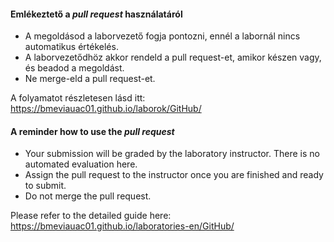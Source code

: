 #### Emlékeztető a _pull request_ használatáról

- A megoldásod a laborvezető fogja pontozni, ennél a labornál nincs automatikus értékelés.
- A laborvezetődhöz akkor rendeld a pull request-et, amikor készen vagy, és beadod a megoldást.
- Ne merge-eld a pull request-et.

A folyamatot részletesen lásd itt: <https://bmeviauac01.github.io/laborok/GitHub/>

#### A reminder how to use the _pull request_

- Your submission will be graded by the laboratory instructor. There is no automated evaluation here.
- Assign the pull request to the instructor once you are finished and ready to submit.
- Do not merge the pull request.

Please refer to the detailed guide here: <https://bmeviauac01.github.io/laboratories-en/GitHub/>
